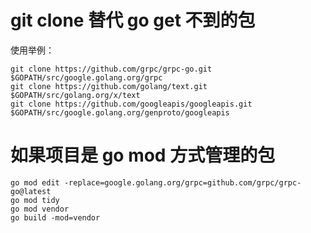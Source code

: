 # git clone 替代 go get 不到的包

使用举例：
```shell
git clone https://github.com/grpc/grpc-go.git $GOPATH/src/google.golang.org/grpc
git clone https://github.com/golang/text.git $GOPATH/src/golang.org/x/text
git clone https://github.com/googleapis/googleapis.git $GOPATH/src/google.golang.org/genproto/googleapis
```

# 如果项目是 go mod 方式管理的包
```shell
go mod edit -replace=google.golang.org/grpc=github.com/grpc/grpc-go@latest
go mod tidy
go mod vendor
go build -mod=vendor
```